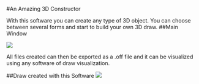 #An Amazing 3D Constructor

With this software you can create any type of 3D object. You can choose between several forms and start to build your own 3D draw.
##Main Window 

![](https://github.com/jaimedantas/constructor/blob/master/Captura_de_tela-15.png)

All files created can then be exported as a .off file and it can be visualized using any software of draw visualization.

##Draw created with this Software
![](https://github.com/jaimedantas/constructor/blob/master/boneco.png)

